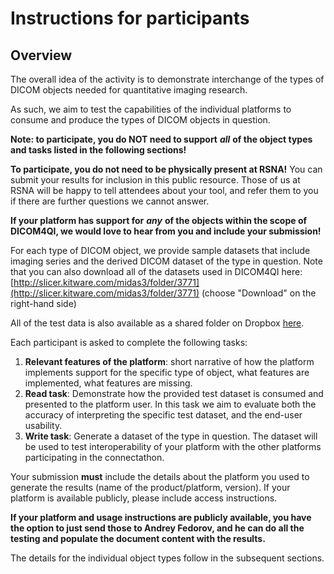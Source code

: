 # Instructions for participants

## Overview

The overall idea of the activity is to demonstrate interchange of the types of DICOM objects needed for quantitative imaging research.

As such, we aim to test the capabilities of the individual platforms to consume and produce the types of DICOM objects in question.

**Note: to participate, you do NOT need to support** _**all**_ **of the object types and tasks listed in the following sections!**

**To participate, you do not need to be physically present at RSNA!** You can submit your results for inclusion in this public resource. Those of us at RSNA will be happy to tell attendees about your tool, and refer them to you if there are further questions we cannot answer.

**If your platform has support for** _**any**_ **of the objects within the scope of DICOM4QI, we would love to hear from you and include your submission!**

For each type of DICOM object, we provide sample datasets that include imaging series and the derived DICOM dataset of the type in question. Note that you can also download all of the datasets used in DICOM4QI here: [http://slicer.kitware.com/midas3/folder/3771](http://slicer.kitware.com/midas3/folder/3771) \(choose "Download" on the right-hand side\)

All of the test data is also available as a shared folder on Dropbox [here](https://www.dropbox.com/sh/dy2e38c1hbyrmqe/AACM1DSglbJW0qzypIjZASH5a?dl=0).

Each participant is asked to complete the following tasks:

1. **Relevant features of the platform**: short narrative of how the platform implements support for the specific type of object, what features are implemented, what features are missing.
2. **Read task**: Demonstrate how the provided test dataset is consumed and presented to the platform user. In this task we aim to evaluate both the accuracy of interpreting the specific test dataset, and the end-user usability.
3. **Write task**: Generate a dataset of the type in question. The dataset will be used to test interoperability of your platform with the other platforms participating in the connectathon.

Your submission **must** include the details about the platform you used to generate the results \(name of the product/platform, version\). If your platform is available publicly, please include access instructions.

**If your platform and usage instructions are publicly available, you have the option to just send those to Andrey Fedorov, and he can do all the testing and populate the document content with the results.**

The details for the individual object types follow in the subsequent sections.

